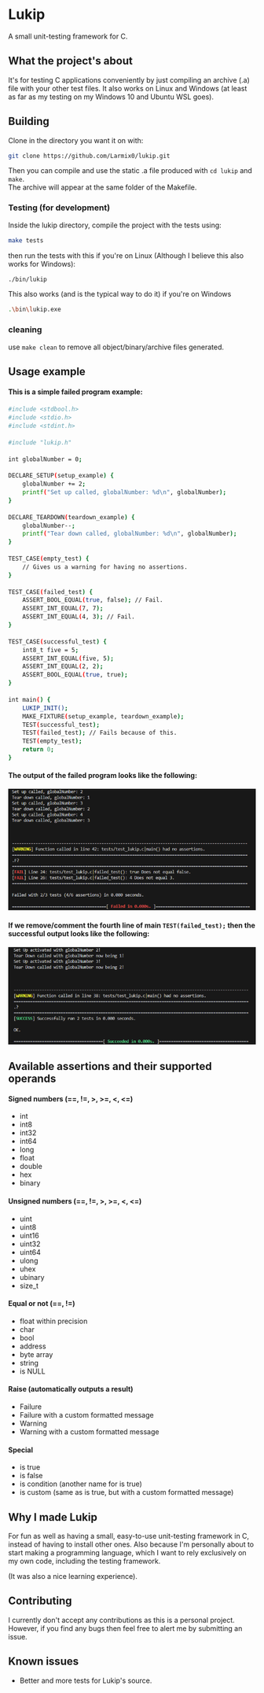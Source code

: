# Lukip
A small unit-testing framework for C.

## What the project's about
It's for testing C applications conveniently by just compiling an archive (.a) file with your other test files.
It also works on Linux and Windows (at least as far as my testing on my Windows 10 and Ubuntu WSL goes).

## Building
Clone in the directory you want it on with:
```sh
git clone https://github.com/Larmix0/lukip.git
```

Then you can compile and use the static .a file produced with `cd lukip` and `make`. <br/>
The archive will appear at the same folder of the Makefile.

### Testing (for development)
Inside the lukip directory, compile the project with the tests using:
```sh
make tests
```

then run the tests with this if you're on Linux (Although I believe this also works for Windows):
```sh
./bin/lukip
```

This also works (and is the typical way to do it) if you're on Windows
```sh
.\bin\lukip.exe
```
### cleaning
use `make clean` to remove all object/binary/archive files generated.

## Usage example
#### This is a simple failed program example:
```sh
#include <stdbool.h>
#include <stdio.h>
#include <stdint.h>

#include "lukip.h"

int globalNumber = 0;

DECLARE_SETUP(setup_example) {
    globalNumber += 2;
    printf("Set up called, globalNumber: %d\n", globalNumber);
}

DECLARE_TEARDOWN(teardown_example) {
    globalNumber--;
    printf("Tear down called, globalNumber: %d\n", globalNumber);
}

TEST_CASE(empty_test) {
    // Gives us a warning for having no assertions.
}

TEST_CASE(failed_test) {
    ASSERT_BOOL_EQUAL(true, false); // Fail.
    ASSERT_INT_EQUAL(7, 7);
    ASSERT_INT_EQUAL(4, 3); // Fail.
}

TEST_CASE(successful_test) {
    int8_t five = 5;
    ASSERT_INT_EQUAL(five, 5);
    ASSERT_INT_EQUAL(2, 2);
    ASSERT_BOOL_EQUAL(true, true);
}

int main() {
    LUKIP_INIT();
    MAKE_FIXTURE(setup_example, teardown_example);
    TEST(successful_test);
    TEST(failed_test); // Fails because of this.
    TEST(empty_test);
    return 0;
}
```
#### The output of the failed program looks like the following:
![fail case](assets/fail_screenshot.png)

#### If we remove/comment the fourth line of main `TEST(failed_test);` then the successful output looks like the following:
![success case](assets/success_screenshot.png)

## Available assertions and their supported operands
#### Signed numbers (==, !=, >, >=, <, <=)
* int <br>
* int8 <br>
* int32 <br>
* int64 <br>
* long <br>
* float <br>
* double <br>
* hex <br>
* binary <br>

#### Unsigned numbers (==, !=, >, >=, <, <=)
* uint <br>
* uint8 <br>
* uint16 <br>
* uint32 <br>
* uint64 <br>
* ulong <br>
* uhex <br>
* ubinary <br>
* size_t <br>

#### Equal or not (==, !=)
* float within precision <br>
* char <br>
* bool <br>
* address <br>
* byte array <br>
* string <br>
* is NULL <br>

#### Raise (automatically outputs a result)
* Failure <br>
* Failure with a custom formatted message <br>
* Warning <br>
* Warning with a custom formatted message <br>

#### Special
* is true <br>
* is false <br>
* is condition (another name for is true) <br>
* is custom (same as is true, but with a custom formatted message)

## Why I made Lukip
For fun as well as having a small, easy-to-use unit-testing framework in C,
instead of having to install other ones. Also because
I'm personally about to start making a programming language,
which I want to rely exclusively on my own code, including the testing framework.

(It was also a nice learning experience).

## Contributing
I currently don't accept any contributions as this is a personal project.
However, if you find any bugs then feel free to alert me by submitting an issue.

## Known issues
* Better and more tests for Lukip's source.
